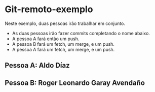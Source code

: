 # Git-remoto-exemplo

Neste exemplo, duas pessoas irão trabalhar em conjunto.

  - As duas pessoas irão fazer commits completando o nome abaixo.
  - A pessoa A fará então um push.
  - A pessoa B fará um fetch, um merge, e um push.
  - A pessoa A fará um fetch, um merge, e um push.

## Pessoa A: Aldo Díaz
## Pessoa B: Roger Leonardo Garay Avendaño
